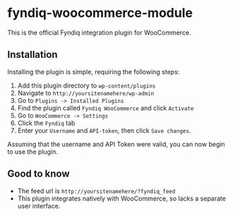 # fyndiq-woocommerce-module
This is the official Fyndiq integration plugin for WooCommerce.

## Installation
Installing the plugin is simple, requiring the following steps:

1. Add this plugin directory to `wp-content/plugins`
1. Navigate to `http://yoursitenamehere/wp-admin`
1. Go to `Plugins -> Installed Plugins`
1. Find the plugin called `Fyndiq WooCommerce` and click `Activate`
1. Go to `WooCommerce -> Settings`
1. Click the `Fyndiq` tab
1. Enter your `Username` and `API-token`, then click `Save changes`.

Assuming that the username and API Token were valid, you can now begin to use the plugin.
## Good to know

* The feed url is `http://yoursitenamehere/?fyndiq_feed`
* This plugin integrates natively with WooCommerce, so lacks a separate user interface.
